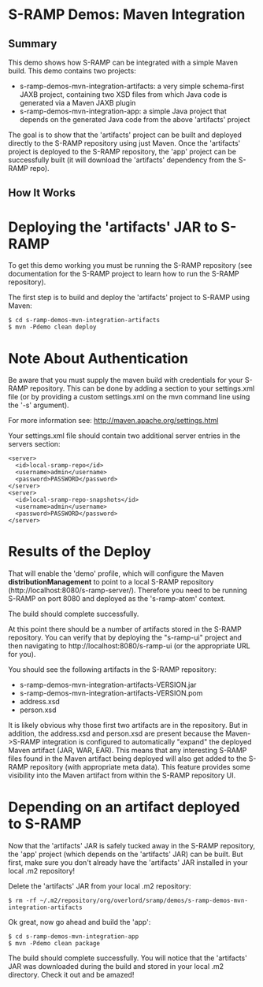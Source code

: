 # S-RAMP Demos: Maven Integration

## Summary

This demo shows how S-RAMP can be integrated with a simple Maven build.  This demo contains two
projects:

* s-ramp-demos-mvn-integration-artifacts: a very simple schema-first JAXB project, containing two XSD files from which Java code is generated via a Maven JAXB plugin
* s-ramp-demos-mvn-integration-app: a simple Java project that depends on the generated Java code from the above 'artifacts' project

The goal is to show that the 'artifacts' project can be built and deployed directly to the S-RAMP 
repository using just Maven.  Once the 'artifacts' project is deployed to the S-RAMP repository, the
'app' project can be successfully built (it will download the 'artifacts' dependency from the S-RAMP
repo).

## How It Works

# Deploying the 'artifacts' JAR to S-RAMP

To get this demo working you must be running the S-RAMP repository (see documentation for the S-RAMP
project to learn how to run the S-RAMP repository).

The first step is to build and deploy the 'artifacts' project to S-RAMP using Maven:

	$ cd s-ramp-demos-mvn-integration-artifacts
	$ mvn -Pdemo clean deploy

# Note About Authentication

Be aware that you must supply the maven build with credentials for your S-RAMP repository.  This
can be done by adding a section to your settings.xml file (or by providing a custom settings.xml
on the mvn command line using the '-s' argument).

For more information see:  http://maven.apache.org/settings.html

Your settings.xml file should contain two additional server entries in the servers section:

    <server>
      <id>local-sramp-repo</id>
      <username>admin</username>
      <password>PASSWORD</password>
    </server>
    <server>
      <id>local-sramp-repo-snapshots</id>
      <username>admin</username>
      <password>PASSWORD</password>
    </server>

# Results of the Deploy

That will enable the 'demo' profile, which will configure the Maven **distributionManagement** to
point to a local S-RAMP repository (http://localhost:8080/s-ramp-server/).  Therefore you need to
be running S-RAMP on port 8080 and deployed as the 's-ramp-atom' context.

The build should complete successfully.

At this point there should be a number of artifacts stored in the S-RAMP repository.  You can verify
that by deploying the "s-ramp-ui" project and then navigating to http://localhost:8080/s-ramp-ui (or
the appropriate URL for you).

You should see the following artifacts in the S-RAMP repository:

* s-ramp-demos-mvn-integration-artifacts-VERSION.jar
* s-ramp-demos-mvn-integration-artifacts-VERSION.pom
* address.xsd
* person.xsd

It is likely obvious why those first two artifacts are in the repository.  But in addition, the
address.xsd and person.xsd are present because the Maven->S-RAMP integration is configured to
automatically "expand" the deployed Maven artifact (JAR, WAR, EAR).  This means that any 
interesting S-RAMP files found in the Maven artifact being deployed will also get added to the
S-RAMP repository (with appropriate meta data).  This feature provides some visibility into the
Maven artifact from within the S-RAMP repository UI.

# Depending on an artifact deployed to S-RAMP

Now that the 'artifacts' JAR is safely tucked away in the S-RAMP repository, the 'app' project 
(which depends on the 'artifacts' JAR) can be built.  But first, make sure you don't already 
have the 'artifacts' JAR installed in your local .m2 repository!

Delete the 'artifacts' JAR from your local .m2 repository:

	$ rm -rf ~/.m2/repository/org/overlord/sramp/demos/s-ramp-demos-mvn-integration-artifacts

Ok great, now go ahead and build the 'app':

	$ cd s-ramp-demos-mvn-integration-app
	$ mvn -Pdemo clean package

The build should complete successfully.  You will notice that the 'artifacts' JAR was downloaded
during the build and stored in your local .m2 directory.  Check it out and be amazed!
